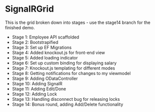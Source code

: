 SignalRGrid
===========

This is the grid broken down into stages - use the stage14 branch for the finished demo.

+ Stage 1: Employee API scaffolded
+ Stage 2: Bootstrapified
+ Stage 3: Set up EF Migrations
+ Stage 4: Added knockout.js for front-end view
+ Stage 5: Added loading indicator
+ Stage 6: Set up custom binding for displaying salary
+ Stage 7: Knockout.js templating for different modes
+ Stage 8: Getting notifications for changes to my viewmodel
+ Stage 9: Adding ODataController
+ Stage 10: Adding SignalR
+ Stage 11: Adding Edit/Done
+ Stage 12: Adding Lock
+ Stage 13: Handling disconnect bug for releasing locks
+ Stage 14: Bonus round, adding Add/Delete functionality